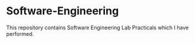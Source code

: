 # Software-Engineering

This repository contains Software Engineering Lab Practicals which I have performed.
